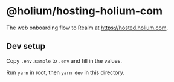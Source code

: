 # @holium/hosting-holium-com

The web onboarding flow to Realm at https://hosted.holium.com.

## Dev setup

Copy `.env.sample` to `.env` and fill in the values.

Run `yarn` in root, then `yarn dev` in this directory.
